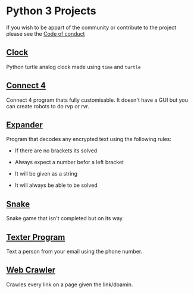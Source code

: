 # Python 3 Projects

If you wish to be appart of the community or contribute to the project please see the [Code of conduct](./CODE_OF_CONDUCT.md)

## [Clock](./Clock)
Python turtle analog clock made using ```time``` and ```turtle```

## [Connect 4](./Connect%204)
Connect 4 program thats fully customisable. It doesn't have a GUI but you can create robots to do rvp or rvr.

## [Expander](./Expander)
Program that decodes any encrypted text using the following rules:

 - If there are no brackets its solved

 - Always expect a number befor a left bracket 

 - It will be given as a string

 - It will always be able to be solved

## [Snake](./Snake)
Snake game that isn't completed but on its way.

## [Texter Program](./Texter%20Program)
Text a person from your email using the phone number.

## [Web Crawler](./Web%20Crawler)
Crawles every link on a page given the link/doamin.
